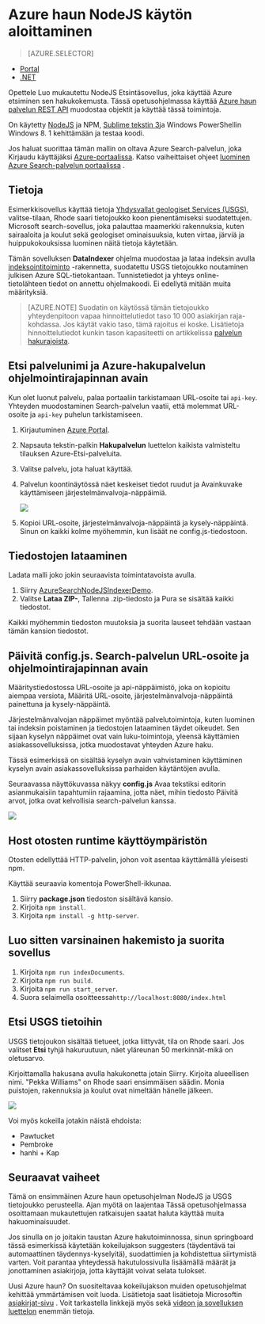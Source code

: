 <properties
    pageTitle="Aloittaminen Azure haun NodeJS | Microsoft Azure | Isännöityjen pilvipalvelussa haku"
    description="Käy läpi isännöityä pilvipalveluun haun Etsi ohjelman pohjalta Azure käyttäen NodeJS oman ohjelmointikieli."
    services="search"
    documentationCenter=""
    authors="EvanBoyle"
    manager="pablocas"
    editor="v-lincan"/>

<tags
    ms.service="search"
    ms.devlang="na"
    ms.workload="search"
    ms.topic="hero-article"
    ms.tgt_pltfrm="na"
    ms.date="07/14/2016"
    ms.author="evboyle"/>

# <a name="get-started-with-azure-search-in-nodejs"></a>Azure haun NodeJS käytön aloittaminen
> [AZURE.SELECTOR]
- [Portal](search-get-started-portal.md)
- [.NET](search-howto-dotnet-sdk.md)

Opettele Luo mukautettu NodeJS Etsintäsovellus, joka käyttää Azure etsiminen sen hakukokemusta. Tässä opetusohjelmassa käyttää [Azure haun palvelun REST API](https://msdn.microsoft.com/library/dn798935.aspx) muodostaa objektit ja käyttää tässä toimintoja.

On käytetty [NodeJS](https://nodejs.org) ja NPM, [Sublime tekstin 3](http://www.sublimetext.com/3)ja Windows PowerShellin Windows 8. 1 kehittämään ja testaa koodi.

Jos haluat suorittaa tämän mallin on oltava Azure Search-palvelun, joka Kirjaudu käyttäjäksi [Azure-portaalissa](https://portal.azure.com). Katso vaiheittaiset ohjeet [luominen Azure Search-palvelun portaalissa](search-create-service-portal.md) .

## <a name="about-the-data"></a>Tietoja

Esimerkkisovellus käyttää tietoja [Yhdysvallat geologiset Services (USGS)](http://geonames.usgs.gov/domestic/download_data.htm), valitse-tilaan, Rhode saari tietojoukko koon pienentämiseksi suodatettujen. Microsoft search-sovellus, joka palauttaa maamerkki rakennuksia, kuten sairaaloita ja koulut sekä geologiset ominaisuuksia, kuten virtaa, järviä ja huippukokouksissa luominen näitä tietoja käytetään.

Tämän sovelluksen **DataIndexer** ohjelma muodostaa ja lataa indeksin avulla [indeksointitoiminto](https://msdn.microsoft.com/library/azure/dn798918.aspx) -rakennetta, suodatettu USGS tietojoukko noutaminen julkisen Azure SQL-tietokantaan. Tunnistetiedot ja yhteys online-tietolähteen tiedot on annettu ohjelmakoodi. Ei edellytä mitään muita määrityksiä.

> [AZURE.NOTE] Suodatin on käytössä tämän tietojoukko yhteydenpitoon vapaa hinnoittelutiedot taso 10 000 asiakirjan raja-kohdassa. Jos käytät vakio taso, tämä rajoitus ei koske. Lisätietoja hinnoittelutiedot kunkin tason kapasiteetti on artikkelissa [palvelun hakurajoista](search-limits-quotas-capacity.md).


<a id="sub-2"></a>
## <a name="find-the-service-name-and-api-key-of-your-azure-search-service"></a>Etsi palvelunimi ja Azure-hakupalvelun ohjelmointirajapinnan avain

Kun olet luonut palvelu, palaa portaaliin tarkistamaan URL-osoite tai `api-key`. Yhteyden muodostaminen Search-palvelun vaatii, että molemmat URL-osoite ja `api-key` puhelun tarkistamiseen.

1. Kirjautuminen [Azure Portal](https://portal.azure.com).
2. Napsauta tekstin-palkin **Hakupalvelun** luettelon kaikista valmisteltu tilauksen Azure-Etsi-palveluita.
3. Valitse palvelu, jota haluat käyttää.
4. Palvelun koontinäytössä näet keskeiset tiedot ruudut ja Avainkuvake käyttämiseen järjestelmänvalvoja-näppäimiä.

    ![][3]

5. Kopioi URL-osoite, järjestelmänvalvoja-näppäintä ja kysely-näppäintä. Sinun on kaikki kolme myöhemmin, kun lisäät ne config.js-tiedostoon.

## <a name="download-the-sample-files"></a>Tiedostojen lataaminen

Ladata malli joko jokin seuraavista toimintatavoista avulla.

1. Siirry [AzureSearchNodeJSIndexerDemo](https://github.com/AzureSearch/AzureSearchNodeJSIndexerDemo).
2. Valitse **Lataa ZIP-**, Tallenna .zip-tiedosto ja Pura se sisältää kaikki tiedostot.

Kaikki myöhemmin tiedoston muutoksia ja suorita lauseet tehdään vastaan tämän kansion tiedostot.


## <a name="update-the-configjs-with-your-search-service-url-and-api-key"></a>Päivitä config.js. Search-palvelun URL-osoite ja ohjelmointirajapinnan avain

Määritystiedostossa URL-osoite ja api-näppäimistö, joka on kopioitu aiempaa versiota, Määritä URL-osoite, järjestelmänvalvoja-näppäintä painettuna ja kysely-näppäintä.

Järjestelmänvalvojan näppäimet myöntää palvelutoimintoja, kuten luominen tai indeksin poistaminen ja tiedostojen lataaminen täydet oikeudet. Sen sijaan kyselyn näppäimet ovat vain luku-toimintoja, yleensä käyttämien asiakassovelluksissa, jotka muodostavat yhteyden Azure haku.

Tässä esimerkissä on sisältää kyselyn avain vahvistaminen käyttäminen kyselyn avain asiakassovelluksissa parhaiden käytäntöjen avulla.

Seuraavassa näyttökuvassa näkyy **config.js** Avaa tekstiksi editorin asianmukaisiin tapahtumiin rajaamina, jotta näet, mihin tiedosto Päivitä arvot, jotka ovat kelvollisia search-palvelun kanssa.

![][5]


## <a name="host-a-runtime-environment-for-the-sample"></a>Host otosten runtime käyttöympäristön

Otosten edellyttää HTTP-palvelin, johon voit asentaa käyttämällä yleisesti npm.

Käyttää seuraavia komentoja PowerShell-ikkunaa.

1. Siirry **package.json** tiedoston sisältävä kansio.
2. Kirjoita `npm install`.
2. Kirjoita `npm install -g http-server`.

## <a name="build-the-index-and-run-the-application"></a>Luo sitten varsinainen hakemisto ja suorita sovellus

1. Kirjoita `npm run indexDocuments`.
2. Kirjoita `npm run build`.
3. Kirjoita `npm run start_server`.
4. Suora selaimella osoitteessa`http://localhost:8080/index.html`

## <a name="search-on-usgs-data"></a>Etsi USGS tietoihin

USGS tietojoukon sisältää tietueet, jotka liittyvät, tila on Rhode saari. Jos valitset **Etsi** tyhjä hakuruutuun, näet yläreunan 50 merkinnät-mikä on oletusarvo.

Kirjoittamalla hakusana avulla hakukonetta jotain Siirry. Kirjoita alueellisen nimi. "Pekka Williams" on Rhode saari ensimmäisen säädin. Monia puistojen, rakennuksia ja koulut ovat nimeltään hänelle jälkeen.

![][9]

Voi myös kokeilla jotakin näistä ehdoista:

- Pawtucket
- Pembroke
- hanhi + Kap


## <a name="next-steps"></a>Seuraavat vaiheet

Tämä on ensimmäinen Azure haun opetusohjelman NodeJS ja USGS tietojoukko perusteella. Ajan myötä on laajentaa Tässä opetusohjelmassa osoittamaan mukautettujen ratkaisujen saatat haluta käyttää muita hakuominaisuudet.

Jos sinulla on jo joitakin taustan Azure hakutoiminnossa, sinun springboard tässä esimerkissä käytetään kokeilujakson suggesters (täydentävä tai automaattinen täydennys-kyselyitä), suodattimien ja kohdistettua siirtymistä varten. Voit parantaa yhteydessä hakutulossivulla lisäämällä määrät ja jonottaminen asiakirjoja, jotta käyttäjät voivat selata tulokset.

Uusi Azure haun? On suositeltavaa kokeilujakson muiden opetusohjelmat kehittää ymmärtämisen voit luoda. Lisätietoja saat lisätietoja Microsoftin [asiakirjat-sivu](https://azure.microsoft.com/documentation/services/search/) . Voit tarkastella linkkejä myös sekä [videon ja sovelluksen luettelon](search-video-demo-tutorial-list.md) enemmän tietoja.

<!--Image references-->
[1]: ./media/search-get-started-nodejs/create-search-portal-1.PNG
[2]: ./media/search-get-started-nodejs/create-search-portal-2.PNG
[3]: ./media/search-get-started-nodejs/create-search-portal-3.PNG
[5]: ./media/search-get-started-nodejs/AzSearch-NodeJS-configjs.png
[9]: ./media/search-get-started-nodejs/rogerwilliamsschool.png
